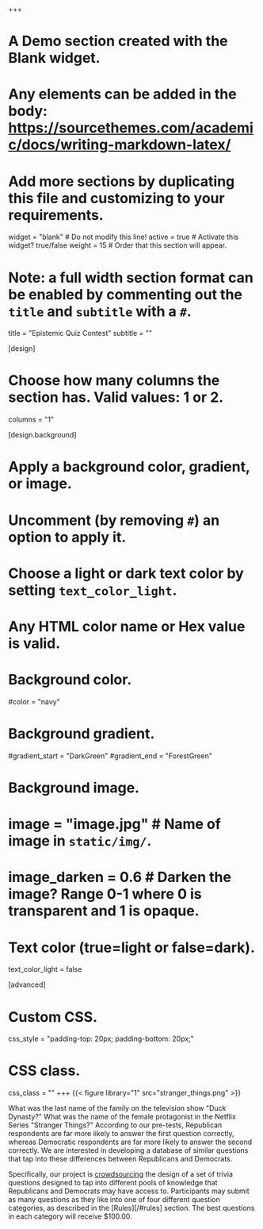 +++
# A Demo section created with the Blank widget.
# Any elements can be added in the body: https://sourcethemes.com/academic/docs/writing-markdown-latex/
# Add more sections by duplicating this file and customizing to your requirements.

widget = "blank"  # Do not modify this line!
active = true  # Activate this widget? true/false
weight = 15  # Order that this section will appear.

# Note: a full width section format can be enabled by commenting out the `title` and `subtitle` with a `#`.
title = "Epistemic Quiz Contest"
subtitle = ""

[design]
  # Choose how many columns the section has. Valid values: 1 or 2.
  columns = "1"

[design.background]
  # Apply a background color, gradient, or image.
  #   Uncomment (by removing `#`) an option to apply it.
  #   Choose a light or dark text color by setting `text_color_light`.
  #   Any HTML color name or Hex value is valid.

  # Background color.
  #color = "navy"

  # Background gradient.
  #gradient_start = "DarkGreen"
  #gradient_end = "ForestGreen"

  # Background image.
  # image = "image.jpg"  # Name of image in `static/img/`.
  # image_darken = 0.6  # Darken the image? Range 0-1 where 0 is transparent and 1 is opaque.

  # Text color (true=light or false=dark).
  text_color_light = false

[advanced]
 # Custom CSS.
 css_style = "padding-top: 20px; padding-bottom: 20px;"

 # CSS class.
 css_class = ""
+++
{{< figure library="1" src="stranger_things.png" >}}

What was the last name of the family on the television show "Duck Dynasty?"  What was the name of the female protagonist in the Netflix Series "Stranger Things?"  According to our pre-tests, Republican respondents are far more likely to answer the first question correctly, whereas Democratic respondents are far more likely to answer the second correctly.  We are interested in developing a database of similar questions that tap into these differences between Republicans and Democrats.  

Specifically, our project is [crowdsourcing](https://en.wikipedia.org/wiki/Crowdsourcing) the design of a set of trivia questions designed to tap into different pools of knowledge that Republicans and Democrats may have access to. Participants may submit as many questions as they like into one of four different question categories, as described in the [Rules][/#rules] section.  The best questions in each category will receive $100.00. 
